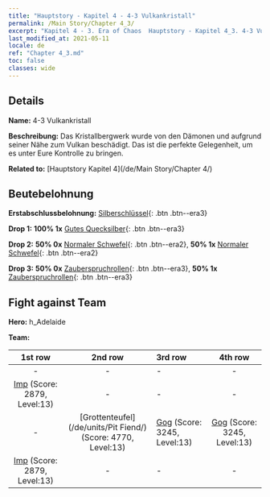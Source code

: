 ```yaml
---
title: "Hauptstory - Kapitel 4 - 4-3 Vulkankristall"
permalink: /Main Story/Chapter 4_3/
excerpt: "Kapitel 4 - 3. Era of Chaos  Hauptstory - Kapitel 4_3. 4-3 Vulkankristall"
last_modified_at: 2021-05-11
locale: de
ref: "Chapter 4_3.md"
toc: false
classes: wide
---
```


## Details

 **Name:** 4-3 Vulkankristall

 **Beschreibung:** Das Kristallbergwerk wurde von den Dämonen und aufgrund seiner Nähe zum Vulkan beschädigt. Das ist die perfekte Gelegenheit, um es unter Eure Kontrolle zu bringen.

 **Related to:** [Hauptstory Kapitel 4](/de/Main Story/Chapter 4/)

## Beutebelohnung

 **Erstabschlussbelohnung:** [Silberschlüssel](/ItemsDE/con_693/){: .btn .btn--era3}

 **Drop 1:** **100% 1x** [Gutes Quecksilber](/ItemsDE/mat_14/){: .btn .btn--era3}

 **Drop 2:** **50% 0x** [Normaler Schwefel](/ItemsDE/mat_9/){: .btn .btn--era2}, **50% 1x** [Normaler Schwefel](/ItemsDE/mat_9/){: .btn .btn--era2}

 **Drop 3:** **50% 0x** [Zauberspruchrollen](/ItemsDE/con_694/){: .btn .btn--era3}, **50% 1x** [Zauberspruchrollen](/ItemsDE/con_694/){: .btn .btn--era3}


## Fight against Team
 **Hero:** h_Adelaide

 **Team:**


  | 1st row | 2nd row | 3rd row | 4th row |
  |:----:|:----:|:----|:----:|
  | - | - | - | - |
  | [Imp](/de/units/Imp/) (Score: 2879, Level:13)  | - | - | - |
  | - | [Grottenteufel](/de/units/Pit Fiend/) (Score: 4770, Level:13)  | [Gog](/de/units/Gog/) (Score: 3245, Level:13)  | [Gog](/de/units/Gog/) (Score: 3245, Level:13)  |
  | [Imp](/de/units/Imp/) (Score: 2879, Level:13)  | - | - | - |


